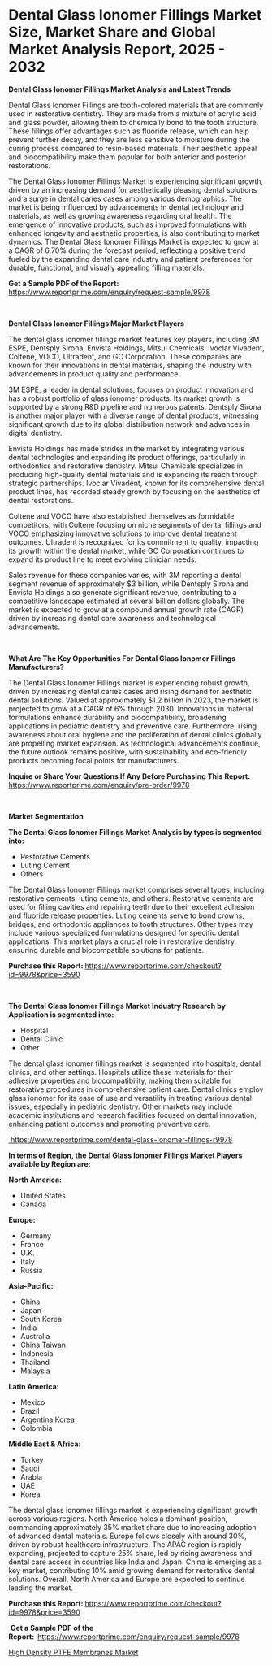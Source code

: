 <p><h1>Dental Glass Ionomer Fillings Market Size, Market Share and Global Market Analysis Report, 2025 - 2032</h1></p><p><strong>Dental Glass Ionomer Fillings Market Analysis and Latest Trends</strong></p>
<p><p>Dental Glass Ionomer Fillings are tooth-colored materials that are commonly used in restorative dentistry. They are made from a mixture of acrylic acid and glass powder, allowing them to chemically bond to the tooth structure. These fillings offer advantages such as fluoride release, which can help prevent further decay, and they are less sensitive to moisture during the curing process compared to resin-based materials. Their aesthetic appeal and biocompatibility make them popular for both anterior and posterior restorations.</p><p>The Dental Glass Ionomer Fillings Market is experiencing significant growth, driven by an increasing demand for aesthetically pleasing dental solutions and a surge in dental caries cases among various demographics. The market is being influenced by advancements in dental technology and materials, as well as growing awareness regarding oral health. The emergence of innovative products, such as improved formulations with enhanced longevity and aesthetic properties, is also contributing to market dynamics. The Dental Glass Ionomer Fillings Market is expected to grow at a CAGR of 6.70% during the forecast period, reflecting a positive trend fueled by the expanding dental care industry and patient preferences for durable, functional, and visually appealing filling materials.</p></p>
<p><strong>Get a Sample PDF of the Report:&nbsp;</strong> <a href="https://www.reportprime.com/enquiry/request-sample/9978?utm_campaign=2927&utm_medium=2&utm_source=Github&utm_content=ia&utm_term=20032025&utm_id=dental-glass-ionomer-fillings">https://www.reportprime.com/enquiry/request-sample/9978</a></p>
<p>&nbsp;</p>
<p><strong>Dental Glass Ionomer Fillings Major Market Players</strong></p>
<p><p>The dental glass ionomer fillings market features key players, including 3M ESPE, Dentsply Sirona, Envista Holdings, Mitsui Chemicals, Ivoclar Vivadent, Coltene, VOCO, Ultradent, and GC Corporation. These companies are known for their innovations in dental materials, shaping the industry with advancements in product quality and performance.</p><p>3M ESPE, a leader in dental solutions, focuses on product innovation and has a robust portfolio of glass ionomer products. Its market growth is supported by a strong R&D pipeline and numerous patents. Dentsply Sirona is another major player with a diverse range of dental products, witnessing significant growth due to its global distribution network and advances in digital dentistry.</p><p>Envista Holdings has made strides in the market by integrating various dental technologies and expanding its product offerings, particularly in orthodontics and restorative dentistry. Mitsui Chemicals specializes in producing high-quality dental materials and is expanding its reach through strategic partnerships. Ivoclar Vivadent, known for its comprehensive dental product lines, has recorded steady growth by focusing on the aesthetics of dental restorations.</p><p>Coltene and VOCO have also established themselves as formidable competitors, with Coltene focusing on niche segments of dental fillings and VOCO emphasizing innovative solutions to improve dental treatment outcomes. Ultradent is recognized for its commitment to quality, impacting its growth within the dental market, while GC Corporation continues to expand its product line to meet evolving clinician needs.</p><p>Sales revenue for these companies varies, with 3M reporting a dental segment revenue of approximately $3 billion, while Dentsply Sirona and Envista Holdings also generate significant revenue, contributing to a competitive landscape estimated at several billion dollars globally. The market is expected to grow at a compound annual growth rate (CAGR) driven by increasing dental care awareness and technological advancements.</p></p>
<p>&nbsp;</p>
<p><strong>What Are The Key Opportunities For Dental Glass Ionomer Fillings Manufacturers?</strong></p>
<p><p>The Dental Glass Ionomer Fillings market is experiencing robust growth, driven by increasing dental caries cases and rising demand for aesthetic dental solutions. Valued at approximately $1.2 billion in 2023, the market is projected to grow at a CAGR of 6% through 2030. Innovations in material formulations enhance durability and biocompatibility, broadening applications in pediatric dentistry and preventive care. Furthermore, rising awareness about oral hygiene and the proliferation of dental clinics globally are propelling market expansion. As technological advancements continue, the future outlook remains positive, with sustainability and eco-friendly products becoming focal points for manufacturers.</p></p>
<p><strong>Inquire or Share Your Questions If Any Before Purchasing This Report:</strong> <a href="https://www.reportprime.com/enquiry/pre-order/9978?utm_campaign=2927&utm_medium=2&utm_source=Github&utm_content=ia&utm_term=20032025&utm_id=dental-glass-ionomer-fillings">https://www.reportprime.com/enquiry/pre-order/9978</a></p>
<p>&nbsp;</p>
<p><strong>Market Segmentation</strong></p>
<p><strong>The Dental Glass Ionomer Fillings Market Analysis by types is segmented into:</strong></p>
<p><ul><li>Restorative Cements</li><li>Luting Cement</li><li>Others</li></ul></p>
<p><p>The Dental Glass Ionomer Fillings market comprises several types, including restorative cements, luting cements, and others. Restorative cements are used for filling cavities and repairing teeth due to their excellent adhesion and fluoride release properties. Luting cements serve to bond crowns, bridges, and orthodontic appliances to tooth structures. Other types may include various specialized formulations designed for specific dental applications. This market plays a crucial role in restorative dentistry, ensuring durable and biocompatible solutions for patients.</p></p>
<p><strong>Purchase this Report:&nbsp;</strong><a href="https://www.reportprime.com/checkout?id=9978&price=3590&utm_campaign=2927&utm_medium=2&utm_source=Github&utm_content=ia&utm_term=20032025&utm_id=dental-glass-ionomer-fillings">https://www.reportprime.com/checkout?id=9978&price=3590</a></p>
<p>&nbsp;</p>
<p><strong>The Dental Glass Ionomer Fillings Market Industry Research by Application is segmented into:</strong></p>
<p><ul><li>Hospital</li><li>Dental Clinic</li><li>Other</li></ul></p>
<p><p>The dental glass ionomer fillings market is segmented into hospitals, dental clinics, and other settings. Hospitals utilize these materials for their adhesive properties and biocompatibility, making them suitable for restorative procedures in comprehensive patient care. Dental clinics employ glass ionomer for its ease of use and versatility in treating various dental issues, especially in pediatric dentistry. Other markets may include academic institutions and research facilities focused on dental innovation, enhancing patient outcomes and promoting preventive care.</p></p>
<p><a href="https://www.reportprime.com/dental-glass-ionomer-fillings-r9978?utm_campaign=2927&utm_medium=2&utm_source=Github&utm_content=ia&utm_term=20032025&utm_id=dental-glass-ionomer-fillings">&nbsp;https://www.reportprime.com/dental-glass-ionomer-fillings-r9978</a></p>
<p><strong>In terms of Region, the Dental Glass Ionomer Fillings Market Players available by Region are:</strong></p>
<p>
    <p> <strong> North America: </strong>
        <ul>
            <li>United States</li>
            <li>Canada</li>
        </ul>
        </p> 
    <p> <strong> Europe: </strong>
        <ul>
            <li>Germany</li>
            <li>France</li>
            <li>U.K.</li>
            <li>Italy</li>
            <li>Russia</li>
        </ul>
        </p> 
    <p> <strong> Asia-Pacific: </strong>
        <ul>
            <li>China</li>
            <li>Japan</li>
            <li>South Korea</li>
            <li>India</li>
            <li>Australia</li>
            <li>China Taiwan</li>
            <li>Indonesia</li>
            <li>Thailand</li>
            <li>Malaysia</li>
        </ul>
        </p> 
    <p> <strong> Latin America: </strong>
        <ul>
            <li>Mexico</li>
            <li>Brazil</li>
            <li>Argentina Korea</li>
            <li>Colombia</li>
        </ul>
        </p> 
    <p> <strong> Middle East & Africa: </strong>
        <ul>
            <li>Turkey</li>
            <li>Saudi</li>
            <li>Arabia</li>
            <li>UAE</li>
            <li>Korea</li>
        </ul>
    </p>
    </p>
<p><p>The dental glass ionomer fillings market is experiencing significant growth across various regions. North America holds a dominant position, commanding approximately 35% market share due to increasing adoption of advanced dental materials. Europe follows closely with around 30%, driven by robust healthcare infrastructure. The APAC region is rapidly expanding, projected to capture 25% share, led by rising awareness and dental care access in countries like India and Japan. China is emerging as a key market, contributing 10% amid growing demand for restorative dental solutions. Overall, North America and Europe are expected to continue leading the market.</p></p>
<p><strong>Purchase this Report: </strong><a href="https://www.reportprime.com/checkout?id=9978&price=3590&utm_campaign=2927&utm_medium=2&utm_source=Github&utm_content=ia&utm_term=20032025&utm_id=dental-glass-ionomer-fillings">https://www.reportprime.com/checkout?id=9978&price=3590</a></p>
<p>&nbsp;<strong>Get a Sample PDF of the Report:&nbsp;&nbsp;</strong><a href="https://www.reportprime.com/enquiry/request-sample/9978?utm_campaign=2927&utm_medium=2&utm_source=Github&utm_content=ia&utm_term=20032025&utm_id=dental-glass-ionomer-fillings">https://www.reportprime.com/enquiry/request-sample/9978</a></p>
<p><strong></strong></p>
<p><p><a href="https://github.com/ccreola81/Market-Research-Report-List-1/blob/main/high-density-ptfe-membranes-market.md?utm_campaign=2927&utm_medium=2&utm_source=Github&utm_content=ia&utm_term=20032025&utm_id=dental-glass-ionomer-fillings">High Density PTFE Membranes Market</a></p></p>
